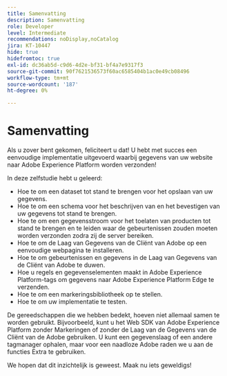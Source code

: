 ```yaml
---
title: Samenvatting
description: Samenvatting
role: Developer
level: Intermediate
recommendations: noDisplay,noCatalog
jira: KT-10447
hide: true
hidefromtoc: true
exl-id: dc36ab5d-c9d6-4d2e-bf31-bf4a7e9317f3
source-git-commit: 90f7621536573f60ac6585404b1ac0e49cb08496
workflow-type: tm+mt
source-wordcount: '187'
ht-degree: 0%

---
```


# Samenvatting

Als u zover bent gekomen, feliciteert u dat! U hebt met succes een eenvoudige implementatie uitgevoerd waarbij gegevens van uw website naar Adobe Experience Platform worden verzonden!

In deze zelfstudie hebt u geleerd:

* Hoe te om een dataset tot stand te brengen voor het opslaan van uw gegevens.
* Hoe te om een schema voor het beschrijven van en het bevestigen van uw gegevens tot stand te brengen.
* Hoe te om een gegevensstroom voor het toelaten van producten tot stand te brengen en te leiden waar de gebeurtenissen zouden moeten worden verzonden zodra zij de server bereiken.
* Hoe te om de Laag van Gegevens van de Cliënt van Adobe op een eenvoudige webpagina te installeren.
* Hoe te om gebeurtenissen en gegevens in de Laag van Gegevens van de Cliënt van Adobe te duwen.
* Hoe u regels en gegevenselementen maakt in Adobe Experience Platform-tags om gegevens naar Adobe Experience Platform Edge te verzenden.
* Hoe te om een markeringsbibliotheek op te stellen.
* Hoe te om uw implementatie te testen.

De gereedschappen die we hebben bedekt, hoeven niet allemaal samen te worden gebruikt. Bijvoorbeeld, kunt u het Web SDK van Adobe Experience Platform zonder Markeringen of zonder de Laag van de Gegevens van de Cliënt van de Adobe gebruiken. U kunt een gegevenslaag of een andere tagmanager ophalen, maar voor een naadloze Adobe raden we u aan de functies Extra te gebruiken.

We hopen dat dit inzichtelijk is geweest. Maak nu iets geweldigs!

